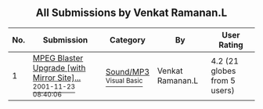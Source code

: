 ﻿<div align="center">

## All Submissions by Venkat Ramanan\.L

</div>

No.  | Submission | Category | By   | User Rating
---- | ---------- | -------- | ---- | -----------
1 | [MPEG Blaster Upgrade \[with Mirror Site\]\.\.\.<br /><sup>2001-11-23 08:40:06</sup>](https://github.com/Planet-Source-Code/venkat-ramanan-l-mpeg-blaster-upgrade-with-mirror-site__1-29118) | [Sound/MP3<br /><sup>Visual Basic</sup>](../ByCategory/sound-mp3__1-45.md) | Venkat Ramanan\.L | 4.2 (21 globes from 5 users)
